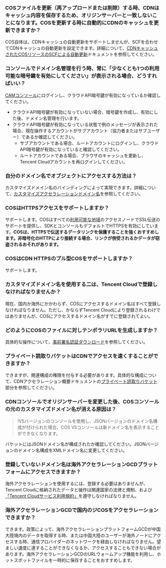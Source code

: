 ### COSファイルを更新（再アップロードまたは削除）する時、CDNはキャッシュ内容を保存するため、オリジンサーバーと一致しないことになります。COSを更新する時に自動的にCDNのキャッシュを更新できますか？

COS自体は、CDNキャッシュの自動更新をサポートしませんが、SCFを合わせてCDNキャッシュの自動更新を設定できます。詳細について、[CDNキャッシュされたCOSリソースのSCFによる自動更新](https://cloud.tencent.com/document/product/436/30434)ドキュメントを参照してください。

### コンソールでドメイン名管理を行う時、常に「少なくとも1つの利用可能な暗号鍵を有効にしてください」が表示される場合、どうすればいい？

[CAMコンソール](https://console.cloud.tencent.com/cam/capi)にログインし、クラウドAPI暗号鍵が有効になっているか確認してください。

- クラウドAPI暗号鍵が有効になっていない場合、暗号鍵を作成し、有効にした後、ドメイン名管理を行います。
- クラウドAPI暗号鍵が有効になっている状態で例のメッセージが表示された場合、現在操作するアカウントがサブアカウント（協力者またはサブユーザー）であるか確認してください。
  - サブアカウントである場合、ルートアカウントにログインし、クラウドAPI暗号鍵が有効になっていると確認してください。
  - ルートアカウントである場合、ブラウザのキャッシュを更新し、Tencent Cloudアカウントを再ログインしてください。

### 自分のドメイン名でオブジェクトにアクセスする方法は？

カスタマイズドメイン名のバインディングによって実現できます。詳細について、[カスタマイズアクセラレーションドメイン名](https://cloud.tencent.com/document/product/436/18424#.E8.87.AA.E5.AE.9A.E4.B9.89.E5.8A.A0.E9.80.9F.E5.9F.9F.E5.90.8D)を参照してください。

### COSはHTTPSアクセスをサポートしますか？

サポートします。COSはすべての[利用可能な地域](https://cloud.tencent.com/document/product/436/6224)のアクセスノードでSSL伝送のサポートを提供し、SDKとコンソールもデフォルトでHTTPSを有効にしています。**COSは、HTTPSで伝送するデータリンクを保護することを強くおすすめします。非暗号化のHTTPにより接続する場合、リンクが傍受されるかデータが窃盗されるおそれがあります。**

### COSはCDN HTTPSのプル型COSをサポートしますか？

サポートします。

### カスタマイズドメイン名を使用する二は、Tencent Cloudで登録しなければなりませんか？

現在、国内か海外にかかわらず、COSにアクセスするドメイン名はすべて登録しなければなりません。ただし、かならずTencent Cloudにより登録されるわけではありませんが、COSにアクセスするドメイン名がすでに登録されてよい。

### どのようにCOSのファイルに対しテンポラリURLを生成しますか？

具体的な操作について、[事前署名認証ダウンロード](https://cloud.tencent.com/document/product/436/14116)を参照してください。

### プライベート読取りバケットはCDNでアクセスを速くすることができますか？

できますが、関連構成の権限を付与する必要があります。具体的な構成について、CDNアクセラレーション概要ドキュメントの[プライベート読取りバケット](https://cloud.tencent.com/document/product/436/18669#.E7.A7.81.E6.9C.89.E8.AF.BB.E5.AD.98.E5.82.A8.E6.A1.B6)部分を参照してください。

### CDNコンソールでオリジンサーバーを変更した後、COSコンソールの元のカスタマイズドメイン名が消える原因は？
>!V5バージョンのコンソールを使用し、JSONバージョンのドメイン名構成が付けられた場合、COS V5コンソールは新ドメイン名を表示することができなくなります。

バケットにはJSONドメイン名が構成されたか確認してください。JSONバージョンのドメイン名構成をXMLドメイン名に変更してください。


<a id="gcd"></a>
### 登録していないドメイン名は海外アクセラレーションGCDプラットフォームにアクセスできますか？

海外アクセラレーションを使用するには、登録する必要はありませんが、Tencent Cloudに格納されたデータと操作は関連国家の法律と規制、および[「Tencent Cloudサービス利用規約」](https://cloud.tencent.com/document/product/301/1967)を遵守しなければなりません。

### 海外アクセラレーションGCDで国内のジCOSをアクセラレーションできますか？

できます。政策によって、海外アクセラレーションプラットフォームGCDが中国大陸境内のデータを取得する時、または中国大陸のユーザーが海外ノードにアクセスする時、通信プロバイダーのネットワークを経由しなければなりません。望ましい速度に達することができなくなるか、アクセスすることもできない場合があります。海外アクセラレーションGCDのURLウォームアップ機能を利用し、ホットスポットファイルを一時的に保存することをおすすめします。


